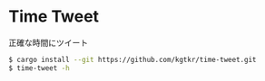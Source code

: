 # Time Tweet
正確な時間にツイート

```sh
$ cargo install --git https://github.com/kgtkr/time-tweet.git
$ time-tweet -h
```